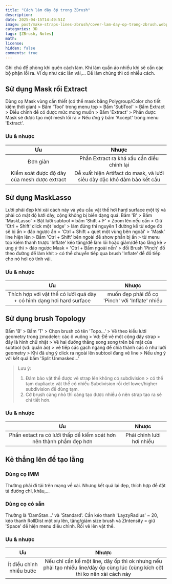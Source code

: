 ```yaml
---
title: "Cách làm dây ốp trong ZBrush"
description: 
date: 2025-04-15T14:49:51Z
image: post/make-straps-lines-zbrush/cover-lam-day-op-trong-zbrush.webp
categories: 3D
tags: [ZBrush, Notes]
math: 
license: 
hidden: false
comments: true
---
```

Ghi chú để phòng khi quên cách làm.
Khi làm quần áo nhiều khi sẽ cần các bộ phận lồi ra. Ví dụ như các lằn vải,... Để làm chúng thì có nhiều cách.

## Sử dụng Mask rồi Extract

Dùng cọ Mask vùng cần thiết (có thể mask bằng Polygroup/Color cho tiết kiệm thời gian) > Bấm 'Tool' trong menu top > Bấm  'SubTool' > Bấm Extract > Điều chỉnh để có được mức mong muốn > Bấm 'Extract' > Phần được Mask sẽ được tạo một mesh lồi ra > Nếu ứng ý bấm 'Accept' trong menu 'Extract'.

### Ưu & nhược

| Ưu    | Nhược |
| :--------: | :-------: |
| Đơn giản  | Phần Extract ra khá xấu cần điều chỉnh lại    |
| Kiểm soát được độ dày của mesh được extract | Dễ xuất hiện Artifact do mask, và lưới siêu dày đặc khó đảm bảo kết cấu |

## Sử dụng MaskLasso

Lưới phải đẹp khi xài cách này và yêu cầu vật thể hơi hard surface một tý và phải có mật độ lưới dày, cộng không bị biến dạng quá.
Bấm 'B' > Bấm 'MaskLasso' > Bật lưới subtool = bấm 'Shift + F' > Zoom lên nếu cần > Giữ 'Ctrl + Shift' click một 'edge' > làm đúng thì nguyên 1 đường kể từ  edge đó sẽ bị ẩn > đảo ngược ẩn = 'Ctrl + Shift + quét một vùng bên ngoài' > 'Mask' line hiện lên > Bấm 'Ctrl + Shift' bên ngoài để show phần bị ẩn > từ menu top kiếm thanh trược 'Inflate' kéo tăng/để làm lồi hoặc giảm/để tạo lằng kẻ > ưng ý thì > đảo ngược Mask = 'Ctrl + Bấm ngoài nền' > đổi Brush 'Pinch' đồ theo đường để làm khít > có thể chuyển tiếp qua brush 'Inflate' để đồ tiếp cho nó hơi có tính vải.

### Ưu & nhược

| Ưu    | Nhược |
| :--------: | :-------: |
| Thích hợp với vật thể có lưới quá dày + có hình dạng hơi hard surface  | muốn đẹp phải đồ cọ 'Pinch' với 'Inflate' nhiều    |

## Sử dụng brush Topology

Bấm 'B' > Bấm 'T' > Chọn brush có tên 'Topo...' > Vẽ theo kiểu lưới geometry trong zmodeler: các ô vuông > Vd: Để vẽ một cộng dây strap > đây là hình chữ nhật > Vẽ hai đường thẳng song song trên bề mặt của subtool (vd: quần áo) > vẽ tiếp các gạch ngang để chia thành các ô như lưới geometry > Khi đã ưng ý click ra ngoài lên subtool đang vẽ line > Nếu ưng ý với kết quả bấm 'Split Unmasked...'
> Lưu ý:
>
> 1. Đảm bảo vật thể được vẽ strap lên không có subdivision > có thể tạm dupliacte vật thể có nhiều Subdivision rồi del lower/higher subdivision để dùng tạm.
> 2. Cỡ brush càng nhỏ thì càng tạo được nhiều ô nên strap tạo ra sẽ chi tiết hơn.

### Ưu & nhược

| Ưu    | Nhược |
| :--------: | :-------: |
| Phần extact ra có lưới thấp dể kiểm soát hơn nên thành phẩm đẹp hơn  | Phải chỉnh lưới hơi nhiều    |

## Kẻ thẳng lên để tạo lằng

### Dùng cọ IMM

Thường phải đi tải trên mạng về xài. Nhưng kết quả lại đẹp, thích hợp để đặt tả đường chỉ, khâu,...

### Dùng cọ có sẵn

Thường là 'DamStan...' và 'Standard'. Cần kéo thanh 'LayzyRadius' ~ 20, kéo thanh RollDist một xíu lên, tăng/giảm size brush và ZIntensity = giữ 'Space' để hiện menu điều chỉnh. Rồi vẽ lên vật thể.

### Ưu & nhược

| Ưu    | Nhược |
| :--------: | :-------: |
| Ít điều chỉnh nhiều bước  | Nếu chỉ cần kể một line, dây ốp thì ok nhưng nếu phải tạo nhiều line/dây ốp cùng lúc (cùng kích cỡ) thì ko nên xài cách này|
